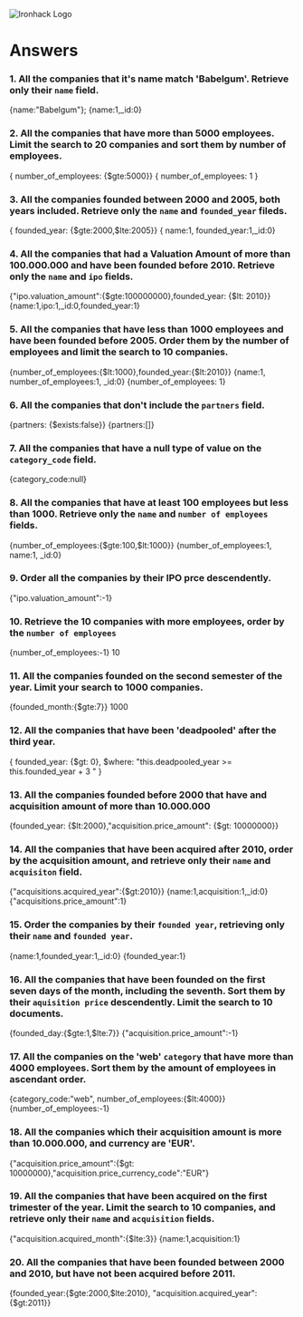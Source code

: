 ![Ironhack Logo](https://i.imgur.com/1QgrNNw.png)

# Answers

### 1. All the companies that it's name match 'Babelgum'. Retrieve only their `name` field.

<!--FILTER ---> {name:"Babelgum"};
<!--PROJECT --> {name:1,_id:0}


### 2. All the companies that have more than 5000 employees. Limit the search to 20 companies and sort them by **number of employees**.

<!--FILTER --> { number_of_employees: {$gte:5000}}
<!--SORT ----> { number_of_employees: 1 }

### 3. All the companies founded between 2000 and 2005, both years included. Retrieve only the `name` and `founded_year` fileds.

<!--FILTER ---> { founded_year: {$gte:2000,$lte:2005}}
<!--PROJECT --> { name:1, founded_year:1,_id:0}

### 4. All the companies that had a Valuation Amount of more than 100.000.000 and have been founded before 2010. Retrieve only the `name` and `ipo` fields.

<!--FILTER --->{"ipo.valuation_amount":{$gte:100000000},founded_year: {$lt: 2010}}
<!--PROJECT -->{name:1,ipo:1,_id:0,founded_year:1}

### 5. All the companies that have less than 1000 employees and have been founded before 2005. Order them by the number of employees and limit the search to 10 companies.

<!-- FILTER ------> {number_of_employees:{$lt:1000},founded_year:{$lt:2010}}
<!-- PROJECT -----> {name:1, number_of_employees:1, _id:0}
<!-- SORT --------> {number_of_employees: 1} 


### 6. All the companies that don't include the `partners` field.

<!-- FILTER ------> {partners: {$exists:false}}
<!-- FILTER thi option will show all with the empty array------> {partners:[]} 
<!-- PROJECT ----->
<!-- SORT -------->


### 7. All the companies that have a null type of value on the `category_code` field.

<!-- FILTER ------> {category_code:null}
<!-- PROJECT ----->
<!-- SORT -------->


### 8. All the companies that have at least 100 employees but less than 1000. Retrieve only the `name` and `number of employees` fields.

<!-- FILTER ------> {number_of_employees:{$gte:100,$lt:1000}}
<!-- PROJECT -----> {number_of_employees:1, name:1, _id:0}
<!-- SORT -------->


### 9. Order all the companies by their IPO prce descendently.

<!-- FILTER ------> 
<!-- PROJECT ----->
<!-- SORT --------> {"ipo.valuation_amount":-1}


### 10. Retrieve the 10 companies with more employees, order by the `number of employees`

<!-- FILTER ------> 
<!-- PROJECT ----->
<!-- SORT --------> {number_of_employees:-1}
<!-- LIMIT -------> 10

### 11. All the companies founded on the second semester of the year. Limit your search to 1000 companies.

<!-- FILTER ------> {founded_month:{$gte:7}}
<!-- PROJECT ----->
<!-- SORT --------> 
<!-- LIMIT -------> 1000

### 12. All the companies that have been 'deadpooled' after the third year.

<!-- FILTER ------> { founded_year: {$gt: 0},  $where: "this.deadpooled_year >= this.founded_year + 3 " }
<!-- PROJECT ----->
<!-- SORT --------> 


### 13. All the companies founded before 2000 that have and acquisition amount of more than 10.000.000

<!-- FILTER ------> {founded_year: {$lt:2000},"acquisition.price_amount": {$gt: 10000000}}
<!-- PROJECT ----->
<!-- SORT --------> 


### 14. All the companies that have been acquired after 2010, order by the acquisition amount, and retrieve only their `name` and `acquisiton` field.

<!-- FILTER ------> {"acquisitions.acquired_year":{$gt:2010}}
<!-- PROJECT -----> {name:1,acquisition:1,_id:0}
<!-- SORT --------> {"acquisitions.price_amount":1}


### 15. Order the companies by their `founded year`, retrieving only their `name` and `founded year`.

<!-- FILTER ------> 
<!-- PROJECT -----> {name:1,founded_year:1,_id:0}
<!-- SORT --------> {founded_year:1}


### 16. All the companies that have been founded on the first seven days of the month, including the seventh. Sort them by their `aquisition price` descendently. Limit the search to 10 documents.

<!-- FILTER ------> {founded_day:{$gte:1,$lte:7}}
<!-- PROJECT ----->
<!-- SORT --------> {"acquisition.price_amount":-1}


### 17. All the companies on the 'web' `category` that have more than 4000 employees. Sort them by the amount of employees in ascendant order.

<!-- FILTER ------> {category_code:"web", number_of_employees:{$lt:4000}}
<!-- PROJECT ----->
<!-- SORT --------> {number_of_employees:-1}


### 18. All the companies which their acquisition amount is more than 10.000.000, and currency are 'EUR'.

<!-- FILTER ------> {"acquisition.price_amount":{$gt: 10000000},"acquisition.price_currency_code":"EUR"}
<!-- PROJECT ----->
<!-- SORT --------> 


### 19. All the companies that have been acquired on the first trimester of the year. Limit the search to 10 companies, and retrieve only their `name` and `acquisition` fields.

<!-- FILTER ------> {"acquisition.acquired_month":{$lte:3}}
<!-- PROJECT -----> {name:1,acquisition:1}
<!-- SORT --------> 


### 20. All the companies that have been founded between 2000 and 2010, but have not been acquired before 2011.

<!-- FILTER ------> {founded_year:{$gte:2000,$lte:2010}, "acquisition.acquired_year":{$gt:2011}}
<!-- PROJECT ----->
<!-- SORT --------> 

